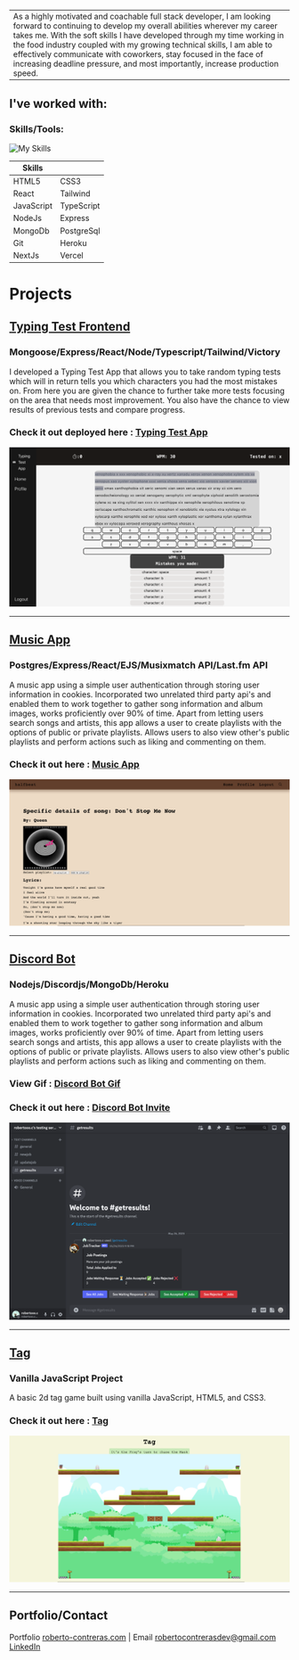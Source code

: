 <table>
<tr>
<td>
As a highly motivated and coachable full stack developer, I am looking forward to continuing to develop my overall abilities wherever my career takes me. With the soft skills I have developed through my time working in the food industry coupled with my growing technical skills, I am able to effectively communicate with coworkers, stay focused in the face of increasing deadline pressure, and most importantly, increase production speed.
</td>
</tr>
</table>

## I've worked with:

### Skills/Tools:

![My Skills](https://skillicons.dev/icons?i=react,nodejs,express,mongodb,heroku,tailwind,git,js,ts,nextjs,vercel,postgres,html,css)

| Skills     |            |
| ---------- | ---------- |
| HTML5      | CSS3       |
| React      | Tailwind   |
| JavaScript | TypeScript |
| NodeJs     | Express    |
| MongoDb    | PostgreSql |
| Git        | Heroku     |
| NextJs     | Vercel     |

# Projects

## [Typing Test Frontend](https://github.com/robertoooc/TypingTestApp-client)

### Mongoose/Express/React/Node/Typescript/Tailwind/Victory

I developed a Typing Test App that allows you to take random typing tests which will in return tells you which characters you had the most mistakes on. From here you are given the chance to further take more tests focusing on the area that needs most improvement. You also have the chance to view results of previous tests and compare progress.

### Check it out deployed here : [Typing Test App](https://benevolent-medovik-143b82.netlify.app/)

![Typing Test](imgs/TypingTestApp.png)
<hr>

## [Music App](https://github.com/robertoooc/project-2)

### Postgres/Express/React/EJS/Musixmatch API/Last.fm API

A music app using a simple user authentication through storing user information in cookies. Incorporated two unrelated third party api's and enabled them to work together to gather song information and album images, works proficiently over 90% of time. Apart from letting users search songs and artists, this app allows a user to create playlists with the options of public or private playlists. Allows users to also view other's public playlists and perform actions such as liking and commenting on them.

### Check it out here : [Music App](https://roberto-project-two-1114.herokuapp.com/)

 ![music app](imgs/musicApp.png)

<hr>

## [Discord Bot](https://github.com/robertoooc/Discord-bot)

### Nodejs/Discordjs/MongoDb/Heroku

A music app using a simple user authentication through storing user information in cookies. Incorporated two unrelated third party api's and enabled them to work together to gather song information and album images, works proficiently over 90% of time. Apart from letting users search songs and artists, this app allows a user to create playlists with the options of public or private playlists. Allows users to also view other's public playlists and perform actions such as liking and commenting on them.

### View Gif : [Discord Bot Gif](https://github.com/robertoooc/Discord-bot/blob/main/gifs/getResultsAll.gif)

### Check it out here : [Discord Bot Invite](https://discord.com/oauth2/authorize?client_id=1106759915466403870&permissions=26829587381312&scope=bot)

 ![Discord Bot](imgs/DiscordBot.png)

<hr>

## [Tag](https://github.com/robertoooc/project1-pitch)

### Vanilla JavaScript Project

A basic 2d tag game built using vanilla JavaScript, HTML5, and CSS3.

### Check it out here : [Tag](https://robertoooc.github.io/project1-pitch/)

 ![tag](imgs/tag.png)

<hr>

## Portfolio/Contact

Portfolio [roberto-contreras.com](https://www.roberto-contreras.com/) | Email [robertocontrerasdev@gmail.com](mailto:robertocontrerasdev@gmail.com)\
[LinkedIn](https://www.linkedin.com/in/robertocontreras-software/)
